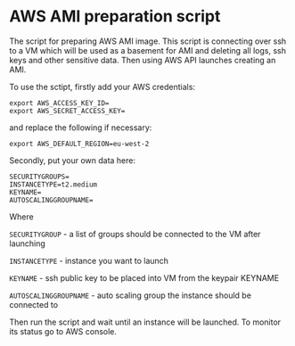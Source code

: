 # AWS AMI preparation script

The script for preparing AWS AMI image. This script is connecting over ssh to a VM which will be used as a basement for AMI and deleting all logs, ssh keys and other sensitive data.
Then using AWS API launches creating an AMI.

To use the sctipt, firstly add your AWS credentials:
```
export AWS_ACCESS_KEY_ID=
export AWS_SECRET_ACCESS_KEY=
```

and replace the following if necessary:

```
export AWS_DEFAULT_REGION=eu-west-2
```

Secondly, put your own data here:
```
SECURITYGROUPS=
INSTANCETYPE=t2.medium 
KEYNAME=
AUTOSCALINGGROUPNAME=
```
Where 

`SECURITYGROUP` - a list of groups should be connected to the VM after launching

`INSTANCETYPE` - instance you want to launch

`KEYNAME` - ssh public key to be placed into VM from the keypair KEYNAME

`AUTOSCALINGGROUPNAME` - auto scaling group the instance should be connected to


Then run the script and wait until an instance will be launched. To monitor its status go to AWS console.
